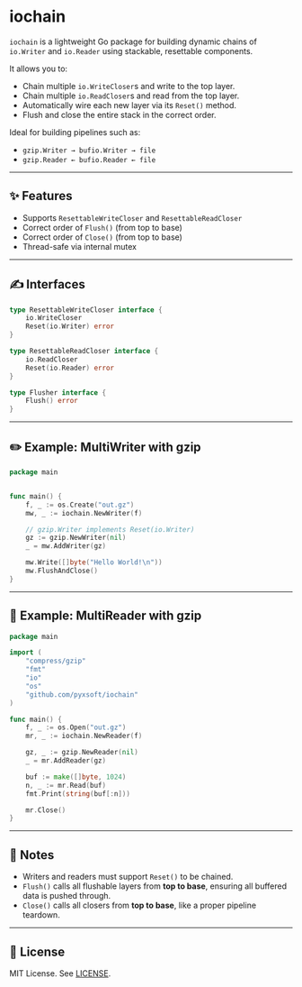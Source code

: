 # iochain

`iochain` is a lightweight Go package for building dynamic chains of `io.Writer` and `io.Reader` using stackable, resettable components.

It allows you to:

- Chain multiple `io.WriteCloser`s and write to the top layer.
- Chain multiple `io.ReadCloser`s and read from the top layer.
- Automatically wire each new layer via its `Reset()` method.
- Flush and close the entire stack in the correct order.

Ideal for building pipelines such as:
- `gzip.Writer → bufio.Writer → file`
- `gzip.Reader ← bufio.Reader ← file`

---

## ✨ Features

* Supports `ResettableWriteCloser` and `ResettableReadCloser`
* Correct order of `Flush()` (from top to base)
* Correct order of `Close()` (from top to base)
* Thread-safe via internal mutex

---

## ✍️ Interfaces

```go
type ResettableWriteCloser interface {
    io.WriteCloser
    Reset(io.Writer) error
}

type ResettableReadCloser interface {
    io.ReadCloser
    Reset(io.Reader) error
}

type Flusher interface {
    Flush() error
}
```

---

## ✏️ Example: MultiWriter with gzip

```go
package main


func main() {
    f, _ := os.Create("out.gz")
    mw, _ := iochain.NewWriter(f)

    // gzip.Writer implements Reset(io.Writer)
    gz := gzip.NewWriter(nil)
    _ = mw.AddWriter(gz)

    mw.Write([]byte("Hello World!\n"))
    mw.FlushAndClose()
}
```

---

## 🔎 Example: MultiReader with gzip

```go
package main

import (
    "compress/gzip"
    "fmt"
    "io"
    "os"
    "github.com/pyxsoft/iochain"
)

func main() {
    f, _ := os.Open("out.gz")
    mr, _ := iochain.NewReader(f)

    gz, _ := gzip.NewReader(nil)
    _ = mr.AddReader(gz)

    buf := make([]byte, 1024)
    n, _ := mr.Read(buf)
    fmt.Print(string(buf[:n]))

    mr.Close()
}
```

---

## 🧠 Notes

* Writers and readers must support `Reset()` to be chained.
* `Flush()` calls all flushable layers from **top to base**, ensuring all buffered data is pushed through.
* `Close()` calls all closers from **top to base**, like a proper pipeline teardown.

---

## 📄 License

MIT License. See [LICENSE](LICENSE).


